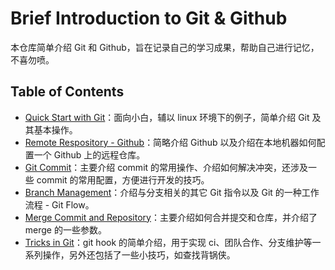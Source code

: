 <!-- omit in toc -->
# Brief Introduction to Git & Github

本仓库简单介绍 Git 和 Github，旨在记录自己的学习成果，帮助自己进行记忆，不喜勿喷。

<!-- omit in toc -->
## Table of Contents

- [Quick Start with Git](contents/quick-start-with-git.md)：面向小白，辅以 linux 环境下的例子，简单介绍 Git 及其基本操作。
- [Remote Respository - Github](contents/remote-respository---github.md)：简略介绍 Github 以及介绍在本地机器如何配置一个 Github 上的远程仓库。
- [Git Commit](contents/git-commit.md)：主要介绍 commit 的常用操作、介绍如何解决冲突，还涉及一些 commit 的常用配置，方便进行开发的技巧。
- [Branch Management](contents/branch-management.md)：介绍与分支相关的其它 Git 指令以及 Git 的一种工作流程 - Git Flow。
- [Merge Commit and Repository](contents/merge-commit-repo.md)：主要介绍如何合并提交和仓库，并介绍了 merge 的一些参数。
- [Tricks in Git](contents/git-hook.md)：git hook 的简单介绍，用于实现 ci、团队合作、分支维护等一系列操作，另外还包括了一些小技巧，如查找背锅侠。
